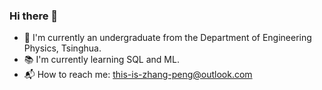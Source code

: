 ### Hi there 👋

- 🫡 I'm currently an undergraduate from the Department of Engineering Physics, Tsinghua.
- 📚 I'm currently learning SQL and ML.
- 📬 How to reach me: this-is-zhang-peng@outlook.com

<!--
**zpByte/zpByte** is a ✨ _special_ ✨ repository because its `README.md` (this file) appears on your GitHub profile.

Here are some ideas to get you started:

- 🔭 I’m currently working on ...
- 🌱 I’m currently learning ...
- 👯 I’m looking to collaborate on ...
- 🤔 I’m looking for help with ...
- 💬 Ask me about ...
- 📫 How to reach me: ...
- 😄 Pronouns: ...
- ⚡ Fun fact: ...
-->
